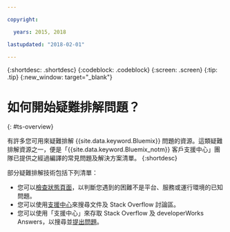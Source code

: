 ```yaml
---

copyright:

  years: 2015, 2018

lastupdated: "2018-02-01"

---
```


{:shortdesc: .shortdesc}
{:codeblock: .codeblock}
{:screen: .screen}
{:tip: .tip}
{:new_window: target="_blank"}


# 如何開始疑難排解問題？
{: #ts-overview}

有許多您可用來疑難排解 {{site.data.keyword.Bluemix}} 問題的資源。這類疑難排解資源之一，便是「{{site.data.keyword.Bluemix_notm}} 客戶支援中心」團隊已提供之經過編譯的常見問題及解決方案清單。
{:shortdesc}

部分疑難排解技術包括下列清單：
* 您可以[檢查狀態頁面](/docs/get-support/ViewStatus.html#viewing-bluemix-status)，以判斷您遇到的困難不是平台、服務或運行環境的已知問題。
* 您可以使用[支援中心](/docs/get-support/howtogetsupport.html#using-avatar)來搜尋文件及 Stack Overflow 討論區。
* 您可以使用「支援中心」來存取 Stack Overflow 及 developerWorks Answers，以搜尋並[提出問題](/docs/get-support/howtogetsupport.html#asking-a-question)。
